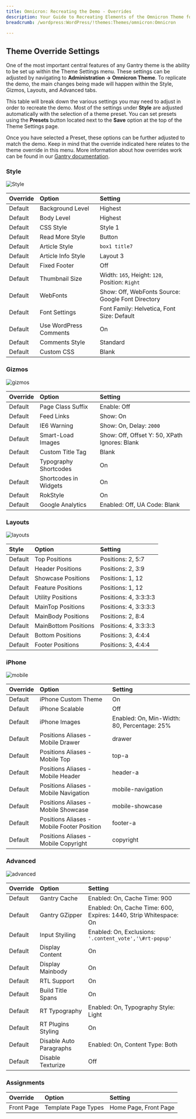 ```yaml
---
title: Omnicron: Recreating the Demo - Overrides
description: Your Guide to Recreating Elements of the Omnicron Theme for WordPress
breadcrumb: /wordpress:WordPress/!themes:Themes/omnicron:Omnicron

---
```


Theme Override Settings
-----

One of the most important central features of any Gantry theme is the ability to be set up within the Theme Settings menu. These settings can be adjusted by navigating to **Administration -> Omnicron Theme**. To replicate the demo, the main changes being made will happen within the Style, Gizmos, Layouts, and Advanced tabs.

This table will break down the various settings you may need to adjust in order to recreate the demo. Most of the settings under **Style** are adjusted automatically with the selection of a theme preset. You can set presets using the **Presets** button located next to the **Save** option at the top of the Theme Settings page.

Once you have selected a Preset, these options can be further adjusted to match the demo. Keep in mind that the override indicated here relates to the theme override in this menu. More information about how overrides work can be found in our [Gantry documentation][override].

### Style

![Style][style]

| Override | Option                 | Setting                                           |
| :------- | :--------------------- | :------------------------------------------------ |
| Default  | Background Level       | Highest                                           |
| Default  | Body Level             | Highest                                           |
| Default  | CSS Style              | Style 1                                           |
| Default  | Read More Style        | Button                                            |
| Default  | Article Style          | `box1 title7`                                     |
| Default  | Article Info Style     | Layout 3                                          |
| Default  | Fixed Footer           | Off                                               |
| Default  | Thumbnail Size         | Width: `165`, Height: `120`, Position: `Right`    |
| Default  | WebFonts               | Show: Off, WebFonts Source: Google Font Directory |
| Default  | Font Settings          | Font Family: Helvetica, Font Size: Default        |
| Default  | Use WordPress Comments | On                                                |
| Default  | Comments Style         | Standard                                          |
| Default  | Custom CSS             | Blank                                             |

### Gizmos

![gizmos][gizmos]

| Override   | Option                | Setting                                       |
| :--------- | :-------------------- | :-------------------------------------------- |
| Default    | Page Class Suffix     | Enable: Off                                   |
| Default    | Feed Links            | Show: On                                      |
| Default    | IE6 Warning           | Show: On, Delay: `2000`                       |
| Default    | Smart-Load Images     | Show: Off, Offset Y: 50, XPath Ignores: Blank |
| Default    | Custom Title Tag      | Blank                                         |
| Default    | Typography Shortcodes | On                                            |
| Default    | Shortcodes in Widgets | On                                            |
| Default    | RokStyle              | On                                            |
| Default    | Google Analytics      | Enabled: Off, UA Code: Blank                  |

### Layouts

![layouts][layouts]

|  Style  |        Option        |        Setting        |
| :------ | :------------------- | :-------------------- |
| Default | Top Positions        | Positions: 2, 5:7     |
| Default | Header Positions     | Positions: 2, 3:9     |
| Default | Showcase Positions   | Positions: 1, 12      |
| Default | Feature Positions    | Positions: 1, 12      |
| Default | Utility Positions    | Positions: 4, 3:3:3:3 |
| Default | MainTop Positions    | Positions: 4, 3:3:3:3 |
| Default | MainBody Positions   | Positions: 2, 8:4     |
| Default | MainBottom Positions | Positions: 4, 3:3:3:3 |
| Default | Bottom Positions     | Positions: 3, 4:4:4   |
| Default | Footer Positions     | Positions: 3, 4:4:4   |

### iPhone

![mobile][mobile]

| Override    | Option                                     | Setting                                     |
| :---------- | :----------                                | :----------                                 |
| Default     | iPhone Custom Theme                        | On                                          |
| Default     | iPhone Scalable                            | Off                                         |
| Default     | iPhone Images                              | Enabled: On, Min-Width: 80, Percentage: 25% |
| Default     | Positions Aliases - Mobile Drawer          | drawer                                      |
| Default     | Positions Aliases - Mobile Top             | top-a                                       |
| Default     | Positions Aliases - Mobile Header          | header-a                                    |
| Default     | Positions Aliases - Mobile Navigation      | mobile-navigation                           |
| Default     | Positions Aliases - Mobile Showcase        | mobile-showcase                             |
| Default     | Positions Aliases - Mobile Footer Position | footer-a                                    |
| Default     | Positions Aliases - Mobile Copyright       | copyright                                   |

### Advanced

![advanced][advanced]

| Override   | Option                  | Setting                                                           |  
| :--------- | :---------------------- | :---------------------------------------------------------------- |  
| Default    | Gantry Cache            | Enabled: On, Cache Time: 900                                      |  
| Default    | Gantry GZipper          | Enabled: On, Cache Time: 600, Expires: 1440, Strip Whitespace: On |  
| Default    | Input Styiling          | Enabled: On, Exclusions: `'.content_vote','\#rt-popup'`           |  
| Default    | Display Content         | On                                                                |  
| Default    | Display Mainbody        | On                                                                |  
| Default    | RTL Support             | On                                                                |  
| Default    | Build Title Spans       | On                                                                |  
| Default    | RT Typography           | Enabled: On, Typography Style: Light                              |  
| Default    | RT Plugins Styling      | On                                                                |  
| Default    | Disable Auto Paragraphs | Enabled: On, Content Type: Both                                   |  
| Default    | Disable Texturize       | Off                                                               |  

### Assignments

| Override    | Option              | Setting               |
| :---------- | :----------         | :----------           |
| Front Page  | Template Page Types | Home Page, Front Page |

[override]: http://docs.gantry.org/gantry4/configure
[style]: assets/setstyle.jpeg
[assignments]: assets/setassignments.jpg
[advanced]: assets/setadvanced.jpeg
[mobile]: assets/setmobile.jpeg
[layouts]: assets/setlayouts.jpeg
[gizmos]: assets/setgizmos.jpeg
